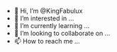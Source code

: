 - 👋 Hi, I’m @KingFabulux
- 👀 I’m interested in ...
- 🌱 I’m currently learning ...
- 💞️ I’m looking to collaborate on ...
- 📫 How to reach me ...

<!---
KingFabulux/KingFabulux is a ✨ special ✨ repository because its `README.md` (this file) appears on your GitHub profile.
You can click the Preview link to take a look at your changes.
--->
